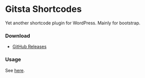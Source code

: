 Gitsta Shortcodes
======
Yet another shortcode plugin for WordPress. Mainly for bootstrap.

### Download
- [GitHub Releases](https://github.com/HirczyK/Gitsta-Shortcodes/releases)

### Usage
See [here](http://nehalist.io/gitsta-shortcodes/).